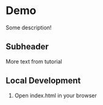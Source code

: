# Demo 

Some description!

## Subheader 

More text from tutorial 

## Local Development 
1. Open index.html in your browser
